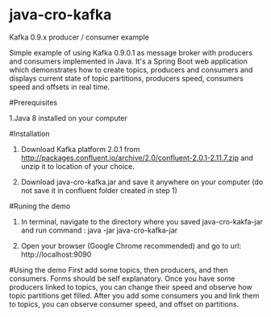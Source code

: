 # java-cro-kafka
Kafka 0.9.x producer / consumer example

Simple example of using Kafka 0.9.0.1 as message broker with producers and consumers implemented in Java.
It's a Spring Boot web application which demonstrates how to create topics, producers and consumers and displays current state of topic partitions, producers speed, consumers speed and offsets in real time.

#Prerequisites

1.Java 8 installed on your computer


#Installation

1. Download Kafka platform 2.0.1 from http://packages.confluent.io/archive/2.0/confluent-2.0.1-2.11.7.zip  and unzip it to location of your choice.

2. Download java-cro-kafka.jar and save it anywhere on your computer (do not save it in confluent folder created in step 1)


#Runing the demo

1. In terminal, navigate to the directory where you saved java-cro-kakfa-jar and run command :
    java -jar java-cro-kafka-jar

2. Open your browser (Google Chrome recommended) and go to url: http://localhost:9090


#Using the demo
First add some topics, then producers, and then consumers. Forms should be self explanatory.
Once you have some producers linked to topics, you can change their speed and observe how topic partitions get filled.
After you add some consumers you and link them to topics, you can observe consumer speed, and offset on partitions.

